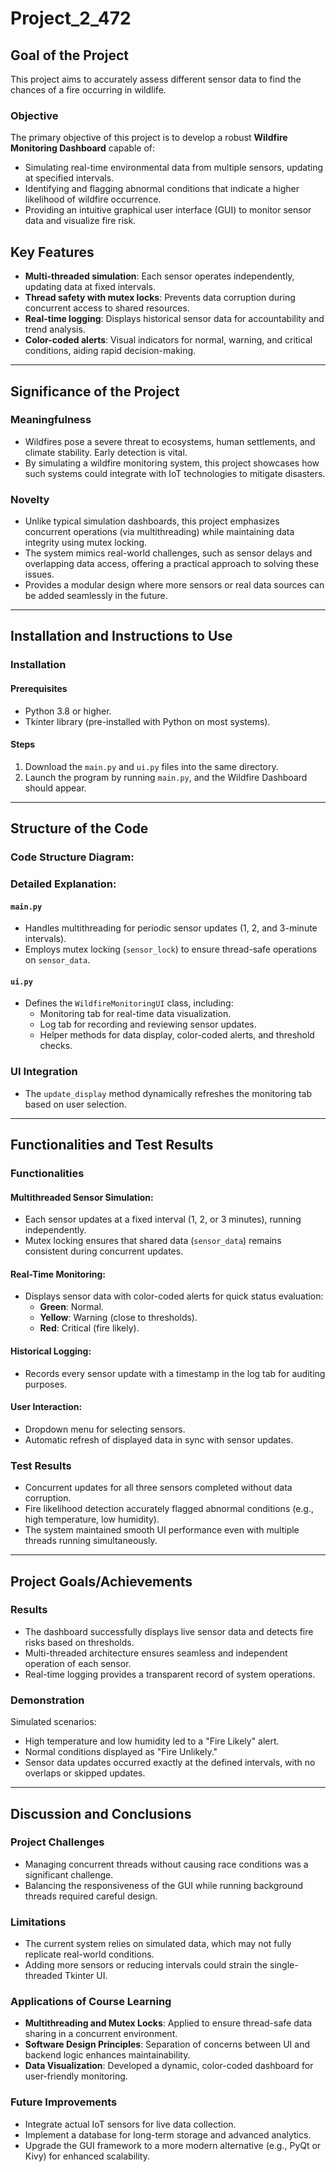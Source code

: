 # Project_2_472

## Goal of the Project
This project aims to accurately assess different sensor data to find the chances of a fire occurring in wildlife.

### Objective
The primary objective of this project is to develop a robust **Wildfire Monitoring Dashboard** capable of:
- Simulating real-time environmental data from multiple sensors, updating at specified intervals.
- Identifying and flagging abnormal conditions that indicate a higher likelihood of wildfire occurrence.
- Providing an intuitive graphical user interface (GUI) to monitor sensor data and visualize fire risk.

## Key Features
- **Multi-threaded simulation**: Each sensor operates independently, updating data at fixed intervals.
- **Thread safety with mutex locks**: Prevents data corruption during concurrent access to shared resources.
- **Real-time logging**: Displays historical sensor data for accountability and trend analysis.
- **Color-coded alerts**: Visual indicators for normal, warning, and critical conditions, aiding rapid decision-making.

---

## Significance of the Project

### Meaningfulness
- Wildfires pose a severe threat to ecosystems, human settlements, and climate stability. Early detection is vital.
- By simulating a wildfire monitoring system, this project showcases how such systems could integrate with IoT technologies to mitigate disasters.

### Novelty
- Unlike typical simulation dashboards, this project emphasizes concurrent operations (via multithreading) while maintaining data integrity using mutex locking.
- The system mimics real-world challenges, such as sensor delays and overlapping data access, offering a practical approach to solving these issues.
- Provides a modular design where more sensors or real data sources can be added seamlessly in the future.

---

## Installation and Instructions to Use 

### Installation

#### Prerequisites
- Python 3.8 or higher.
- Tkinter library (pre-installed with Python on most systems).

#### Steps
1. Download the `main.py` and `ui.py` files into the same directory.
2. Launch the program by running `main.py`, and the Wildfire Dashboard should appear.

---

## Structure of the Code

### Code Structure Diagram:

### Detailed Explanation:
#### `main.py`
- Handles multithreading for periodic sensor updates (1, 2, and 3-minute intervals).
- Employs mutex locking (`sensor_lock`) to ensure thread-safe operations on `sensor_data`.

#### `ui.py`
- Defines the `WildfireMonitoringUI` class, including:
  - Monitoring tab for real-time data visualization.
  - Log tab for recording and reviewing sensor updates.
  - Helper methods for data display, color-coded alerts, and threshold checks.

### UI Integration
- The `update_display` method dynamically refreshes the monitoring tab based on user selection.

---

## Functionalities and Test Results

### Functionalities
#### Multithreaded Sensor Simulation:
- Each sensor updates at a fixed interval (1, 2, or 3 minutes), running independently.
- Mutex locking ensures that shared data (`sensor_data`) remains consistent during concurrent updates.

#### Real-Time Monitoring:
- Displays sensor data with color-coded alerts for quick status evaluation:
  - **Green**: Normal.
  - **Yellow**: Warning (close to thresholds).
  - **Red**: Critical (fire likely).

#### Historical Logging:
- Records every sensor update with a timestamp in the log tab for auditing purposes.

#### User Interaction:
- Dropdown menu for selecting sensors.
- Automatic refresh of displayed data in sync with sensor updates.

### Test Results
- Concurrent updates for all three sensors completed without data corruption.
- Fire likelihood detection accurately flagged abnormal conditions (e.g., high temperature, low humidity).
- The system maintained smooth UI performance even with multiple threads running simultaneously.

---

## Project Goals/Achievements 

### Results
- The dashboard successfully displays live sensor data and detects fire risks based on thresholds.
- Multi-threaded architecture ensures seamless and independent operation of each sensor.
- Real-time logging provides a transparent record of system operations.

### Demonstration
Simulated scenarios:
- High temperature and low humidity led to a "Fire Likely" alert.
- Normal conditions displayed as "Fire Unlikely."
- Sensor data updates occurred exactly at the defined intervals, with no overlaps or skipped updates.

---

## Discussion and Conclusions 

### Project Challenges
- Managing concurrent threads without causing race conditions was a significant challenge.
- Balancing the responsiveness of the GUI while running background threads required careful design.

### Limitations
- The current system relies on simulated data, which may not fully replicate real-world conditions.
- Adding more sensors or reducing intervals could strain the single-threaded Tkinter UI.

### Applications of Course Learning
- **Multithreading and Mutex Locks**: Applied to ensure thread-safe data sharing in a concurrent environment.
- **Software Design Principles**: Separation of concerns between UI and backend logic enhances maintainability.
- **Data Visualization**: Developed a dynamic, color-coded dashboard for user-friendly monitoring.

### Future Improvements
- Integrate actual IoT sensors for live data collection.
- Implement a database for long-term storage and advanced analytics.
- Upgrade the GUI framework to a more modern alternative (e.g., PyQt or Kivy) for enhanced scalability.
